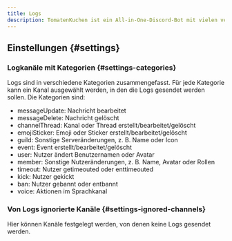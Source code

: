 ```yaml
---
title: Logs
description: TomatenKuchen ist ein All-in-One-Discord-Bot mit vielen verschiedenen Funktionen. Diese Seite erklärt das Logsystem.
---
```


## Einstellungen {#settings}

### Logkanäle mit Kategorien {#settings-categories}

Logs sind in verschiedene Kategorien zusammengefasst. Für jede Kategorie kann ein Kanal ausgewählt werden, in den die Logs gesendet werden sollen. Die Kategorien sind:

- messageUpdate: Nachricht bearbeitet
- messageDelete: Nachricht gelöscht
- channelThread: Kanal oder Thread erstellt/bearbeitet/gelöscht
- emojiSticker: Emoji oder Sticker erstellt/bearbeitet/gelöscht
- guild: Sonstige Serveränderungen, z. B. Name oder Icon
- event: Event erstellt/bearbeitet/gelöscht
- user: Nutzer ändert Benutzernamen oder Avatar
- member: Sonstige Nutzeränderungen, z. B. Name, Avatar oder Rollen
- timeout: Nutzer getimeouted oder enttimeouted
- kick: Nutzer gekickt
- ban: Nutzer gebannt oder entbannt
- voice: Aktionen im Sprachkanal

### Von Logs ignorierte Kanäle {#settings-ignored-channels}

Hier können Kanäle festgelegt werden, von denen keine Logs gesendet werden.
